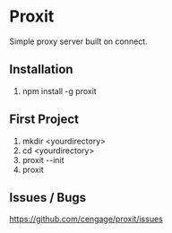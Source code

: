 Proxit
======

Simple proxy server built on connect.

## Installation

1. npm install -g proxit

## First Project

1. mkdir &lt;yourdirectory&gt;
2. cd &lt;yourdirectory&gt;
3. proxit --init
4. proxit

## Issues / Bugs

https://github.com/cengage/proxit/issues

